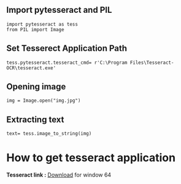 ## Import pytesseract and PIL
```
import pytesseract as tess
from PIL import Image
```
## Set Tesserect Application Path
```
tess.pytesseract.tesseract_cmd= r'C:\Program Files\Tesseract-OCR\tesseract.exe'
```
## Opening image
```
img = Image.open("img.jpg")
```
## Extracting text
```
text= tess.image_to_string(img)
```

# How to get tesseract application
**Tesseract link :** [Download](https://digi.bib.uni-mannheim.de/tesseract/tesseract-ocr-w64-setup-v5.0.0-alpha.20210506.exe) for window 64
